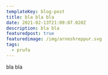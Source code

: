 ```yaml
---
templateKey: blog-post
title: bla bla bla
date: 2021-02-13T21:09:07.020Z
description: bla bla
featuredpost: true
featuredimage: /img/arneshreppur.svg
tags:
  - prufa
---
```

bla bla